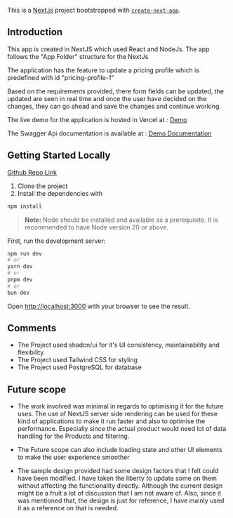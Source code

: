 This is a [Next.js](https://nextjs.org/) project bootstrapped with [`create-next-app`](https://github.com/vercel/next.js/tree/canary/packages/create-next-app).

## Introduction

This app is created in NextJS which used React and NodeJs. The app follows the "App Folder" structure for the NextJs

The application has the feature to update a pricing profile which is predefined with id "pricing-profile-1"

Based on the requirements provided, there form fields can be updated, the updated are seen in real time and once the user have decided on the changes, they can go ahead and save the changes and continue working.

The live demo for the application is hosted in Vercel at : [Demo](https://pricing-p2firznhn-bitbinarys-projects.vercel.app/)

The Swagger Api documentation is available at : [Demo Documentation](https://pricing-p2firznhn-bitbinarys-projects.vercel.app/api-doc)

## Getting Started Locally

[Github Repo Link](https://github.com/bitbinary/pricing-ui)

1. Clone the project
2. Install the dependencies with

```bash
npm install
```

> **Note:** Node should be installed and available as a prerequisite. It is recommended to have Node version 20 or above.

First, run the development server:

```bash
npm run dev
# or
yarn dev
# or
pnpm dev
# or
bun dev
```

Open [http://localhost:3000](http://localhost:3000) with your browser to see the result.

## Comments

- The Project used shadcn/ui for it's UI consistency, maintainability and flexibility.
- The Project used Tailwind CSS for styling
- The Project used PostgreSQL for database

## Future scope

- The work involved was minimal in regards to optimising it for the future uses. The use of NextJS server side rendering can be used for these kind of applications to make it run faster and also to optimise the performance. Especially since the actual product would need lot of data handling for the Products and filtering.

- The Future scope can also include loading state and other UI elements to make the user experience smoother

- The sample design provided had some design factors that I felt could have been modified. I have taken the liberty to update some on them without affecting the functionality directly. Although the current design might be a fruit a lot of discussion that I am not aware of. Also, since it was mentioned that, the design is just for reference, I have mainly used it as a reference on that is needed.
